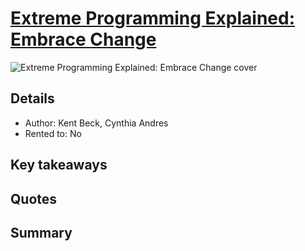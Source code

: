 # [Extreme Programming Explained: Embrace Change](https://www.amazon.com/Extreme-Programming-Explained-Embrace-Change/dp/0321278658)

![Extreme Programming Explained: Embrace Change cover](https://m.media-amazon.com/images/I/615KsgTP0+L._SL1500_.jpg "Extreme Programming Explained: Embrace Change cover")

## Details
- Author: Kent Beck, Cynthia Andres
- Rented to: No

## Key takeaways

## Quotes

## Summary